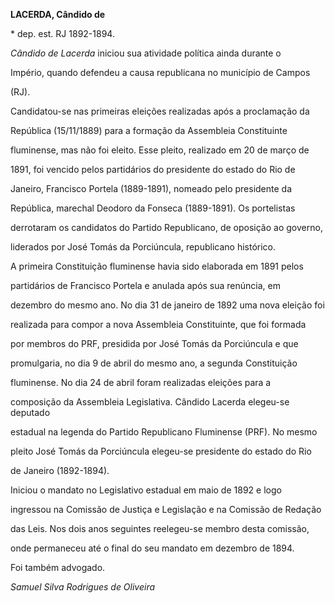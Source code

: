 **LACERDA, Cândido de**



\* dep. est. RJ 1892-1894.



*Cândido de Lacerda* iniciou sua atividade política ainda durante o

Império, quando defendeu a causa republicana no município de Campos

(RJ).



Candidatou-se nas primeiras eleições realizadas após a proclamação da

República (15/11/1889) para a formação da Assembleia Constituinte

fluminense, mas não foi eleito. Esse pleito, realizado em 20 de março de

1891, foi vencido pelos partidários do presidente do estado do Rio de

Janeiro, Francisco Portela (1889-1891), nomeado pelo presidente da

República, marechal Deodoro da Fonseca (1889-1891). Os portelistas

derrotaram os candidatos do Partido Republicano, de oposição ao governo,

liderados por José Tomás da Porciúncula, republicano histórico.



A primeira Constituição fluminense havia sido elaborada em 1891 pelos

partidários de Francisco Portela e anulada após sua renúncia, em

dezembro do mesmo ano. No dia 31 de janeiro de 1892 uma nova eleição foi

realizada para compor a nova Assembleia Constituinte, que foi formada

por membros do PRF, presidida por José Tomás da Porciúncula e que

promulgaria, no dia 9 de abril do mesmo ano, a segunda Constituição

fluminense. No dia 24 de abril foram realizadas eleições para a

composição da Assembleia Legislativa. Cândido Lacerda elegeu-se deputado

estadual na legenda do Partido Republicano Fluminense (PRF). No mesmo

pleito José Tomás da Porciúncula elegeu-se presidente do estado do Rio

de Janeiro (1892-1894).



Iniciou o mandato no Legislativo estadual em maio de 1892 e logo

ingressou na Comissão de Justiça e Legislação e na Comissão de Redação

das Leis. Nos dois anos seguintes reelegeu-se membro desta comissão,

onde permaneceu até o final do seu mandato em dezembro de 1894.



Foi também advogado.



*Samuel Silva Rodrigues de Oliveira*



